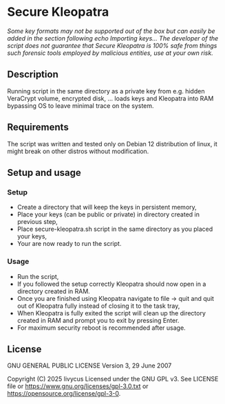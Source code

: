 # Secure Kleopatra

*Some key formats may not be supported out of the box but can easily be added in the section following echo Importing keys...*
*The developer of the script does not guarantee that Secure Kleopatra is 100% safe from things such forensic tools employed by malicious entities, use at your own risk.*

## Description

Running script in the same directory as a private key from e.g. hidden VeraCrypt volume, encrypted disk, ... loads keys and Kleopatra into RAM bypassing OS to leave minimal trace on the system.

## Requirements

The script was written and tested only on Debian 12 distribution of linux, it might break on other distros without modification.

## Setup and usage

### Setup

- Create a directory that will keep the keys in persistent memory,
- Place your keys (can be public or private) in directory created in previous step,
- Place secure-kleopatra.sh script in the same directory as you placed your keys,
- Your are now ready to run the script.

### Usage

- Run the script,
- If you followed the setup correctly Kleopatra should now open in a directory created in RAM.
- Once you are finished using Kleopatra navigate to file -> quit and quit out of Kleopatra fully instead of closing it to the task tray,
- When Kleopatra is fully exited the script will clean up the directory created in RAM and prompt you to exit by pressing Enter.
- For maximum security reboot is recommended after usage.

## License

GNU GENERAL PUBLIC LICENSE
Version 3, 29 June 2007

Copyright (C) 2025 livycus
Licensed under the GNU GPL v3. See LICENSE file or https://www.gnu.org/licenses/gpl-3.0.txt or https://opensource.org/license/gpl-3-0.
